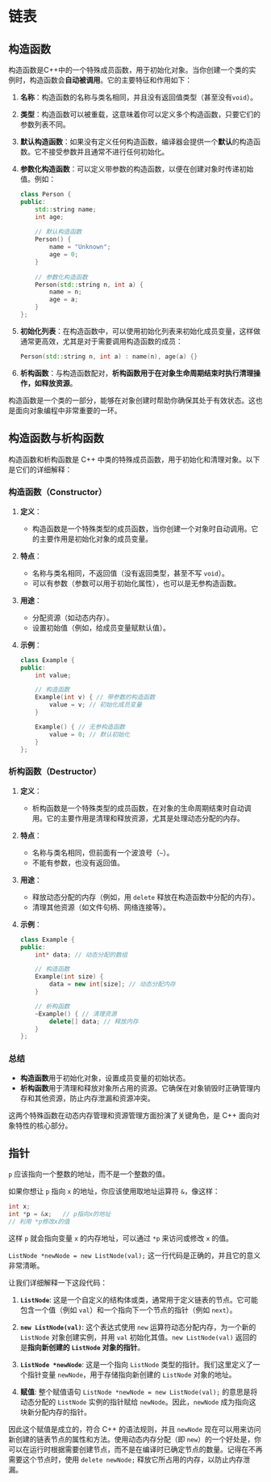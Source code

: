 

# 链表

## 构造函数

构造函数是C++中的一个特殊成员函数，用于初始化对象。当你创建一个类的实例时，构造函数会**自动被调用**。它的主要特征和作用如下：

1. **名称**：构造函数的名称与类名相同，并且没有返回值类型（甚至没有`void`）。

2. **类型**：构造函数可以被重载，这意味着你可以定义多个构造函数，只要它们的参数列表不同。

3. **默认构造函数**：如果没有定义任何构造函数，编译器会提供一个**默认**的构造函数。它不接受参数并且通常不进行任何初始化。

4. **参数化构造函数**：可以定义带参数的构造函数，以便在创建对象时传递初始值。例如：
    ```cpp
    class Person {
    public:
        std::string name;
        int age;
        
        // 默认构造函数
        Person() {
            name = "Unknown";
            age = 0;
        }
        
        // 参数化构造函数
        Person(std::string n, int a) {
            name = n;
            age = a;
        }
    };
    ```

5. **初始化列表**：在构造函数中，可以使用初始化列表来初始化成员变量，这样做通常更高效，尤其是对于需要调用构造函数的成员：
    ```cpp
    Person(std::string n, int a) : name(n), age(a) {}
    ```

6. **析构函数**：与构造函数配对，**析构函数用于在对象生命周期结束时执行清理操作，如释放资源**。

构造函数是一个类的一部分，能够在对象创建时帮助你确保其处于有效状态。这也是面向对象编程中非常重要的一环。




## 构造函数与析构函数
构造函数和析构函数是 C++ 中类的特殊成员函数，用于初始化和清理对象。以下是它们的详细解释：

### 构造函数（Constructor）

1. **定义**：
   - 构造函数是一个特殊类型的成员函数，当你创建一个对象时自动调用。它的主要作用是初始化对象的成员变量。

2. **特点**：
   - 名称与类名相同，不返回值（没有返回类型，甚至不写 `void`）。
   - 可以有参数（参数可以用于初始化属性），也可以是无参构造函数。

3. **用途**：
   - 分配资源（如动态内存）。
   - 设置初始值（例如，给成员变量赋默认值）。

4. **示例**：
   ```cpp
   class Example {
   public:
       int value;
   
       // 构造函数
       Example(int v) { // 带参数的构造函数
           value = v; // 初始化成员变量
       }
   
       Example() { // 无参构造函数
           value = 0; // 默认初始化
       }
   };
   ```

### 析构函数（Destructor）

1. **定义**：
   - 析构函数是一个特殊类型的成员函数，在对象的生命周期结束时自动调用。它的主要作用是清理和释放资源，尤其是处理动态分配的内存。

2. **特点**：
   - 名称与类名相同，但前面有一个波浪号（`~`）。
   - 不能有参数，也没有返回值。

3. **用途**：
   - 释放动态分配的内存（例如，用 `delete` 释放在构造函数中分配的内存）。
   - 清理其他资源（如文件句柄、网络连接等）。

4. **示例**：
   ```cpp
   class Example {
   public:
       int* data; // 动态分配的数组
   
       // 构造函数
       Example(int size) {
           data = new int[size]; // 动态分配内存
       }
   
       // 析构函数
       ~Example() { // 清理资源
           delete[] data; // 释放内存
       }
   };
   ```

### 总结

- **构造函数**用于初始化对象，设置成员变量的初始状态。
- **析构函数**用于清理和释放对象所占用的资源。它确保在对象销毁时正确管理内存和其他资源，防止内存泄漏和资源冲突。

这两个特殊函数在动态内存管理和资源管理方面扮演了关键角色，是 C++ 面向对象特性的核心部分。





## 指针


 `p` 应该指向一个整数的地址，而不是一个整数的值。

如果你想让 `p` 指向 `x` 的地址，你应该使用取地址运算符 `&`，像这样：

```c
int x;
int *p = &x;   // p指向x的地址
// 利用 *p修改x的值
```

这样 `p` 就会指向变量 `x` 的内存地址，可以通过 `*p` 来访问或修改 `x` 的值。




`ListNode *newNode = new ListNode(val);` 这一行代码是正确的，并且它的意义非常清晰。

让我们详细解释一下这段代码：

1. **`ListNode`**: 这是一个自定义的结构体或类，通常用于定义链表的节点。它可能包含一个值（例如 `val`）和一个指向下一个节点的指针（例如 `next`）。

2. **`new ListNode(val)`**: 这个表达式使用 `new` 运算符动态分配内存，为一个新的 `ListNode` 对象创建实例，并用 `val` 初始化其值。`new ListNode(val)` 返回的是**指向新创建的 `ListNode` 对象的指针**。

3. **`ListNode *newNode`**: 这是一个指向 `ListNode` 类型的指针。我们这里定义了一个指针变量 `newNode`，用于存储指向新创建的 `ListNode` 对象的地址。

4. **赋值**: 整个赋值语句 `ListNode *newNode = new ListNode(val);` 的意思是将动态分配的 `ListNode` 实例的指针赋给 `newNode`。因此，`newNode` 成为指向这块新分配内存的指针。

因此这个赋值是成立的，符合 C++ 的语法规则，并且 `newNode` 现在可以用来访问新创建的链表节点的属性和方法。使用动态内存分配（即 `new`）的一个好处是，你可以在运行时根据需要创建节点，而不是在编译时已确定节点的数量。记得在不再需要这个节点时，使用 `delete newNode;` 释放它所占用的内存，以防止内存泄漏。

